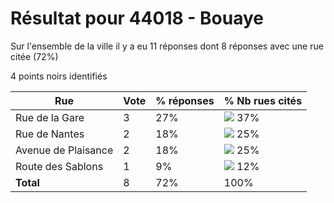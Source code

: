 # Résultat pour 44018 - Bouaye

Sur l'ensemble de la ville il y a eu 11 réponses dont 8 réponses avec une rue citée (72%)

4 points noirs identifiés

| Rue | Vote | % réponses | % Nb rues cités|
|-----|------|------------|----------------|
| Rue de la Gare | 3 | 27% | <img src="../../img/bar_37.gif" />&nbsp;37%|
| Rue de Nantes | 2 | 18% | <img src="../../img/bar_25.gif" />&nbsp;25%|
| Avenue de Plaisance | 2 | 18% | <img src="../../img/bar_25.gif" />&nbsp;25%|
| Route des Sablons | 1 | 9% | <img src="../../img/bar_12.gif" />&nbsp;12%|
| **Total** | 8 | 72% | 100%|
